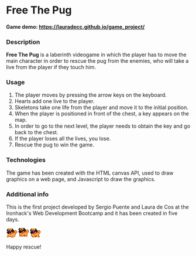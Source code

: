 # Free The Pug

#### Game demo: https://lauradecc.github.io/game_project/

### Description

**Free The Pug** is a laberinth videogame in which the player has to move the main character in order to rescue the pug from the enemies, who will take a live from the player if they touch him. 

### Usage

1. The player moves by pressing the arrow keys on the keyboard.
2. Hearts add one live to the player.
3. Skeletons take one life from the player and move it to the initial position.
4. When the player is positioned in front of the chest, a key appears on the map.
5. In order to go to the next level, the player needs to obtain the key and go back to the chest.
6. If the player loses all the lives, you lose.
7. Rescue the pug to win the game.

### Technologies

The game has been created with the HTML canvas API, used to draw graphics on a web page, and Javascript to draw the graphics. 

### Additional info

This is the first project developed by Sergio Puente and Laura de Cos at the Ironhack's Web Development Bootcamp and it has been created in five days.


<img src="img/pixel-pugs.png" alt="pixel pugs running"/>

Happy rescue!
